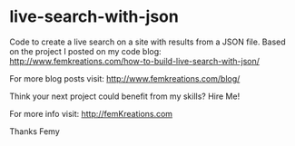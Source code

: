 # live-search-with-json


Code to create a live search on a site with results from a JSON file. Based on the project I posted on my code blog: http://www.femkreations.com/how-to-build-live-search-with-json/

For more blog posts visit: http://www.femkreations.com/blog/

Think your next project could benefit from my skills? Hire Me!

For more info visit: http://femKreations.com

Thanks Femy
